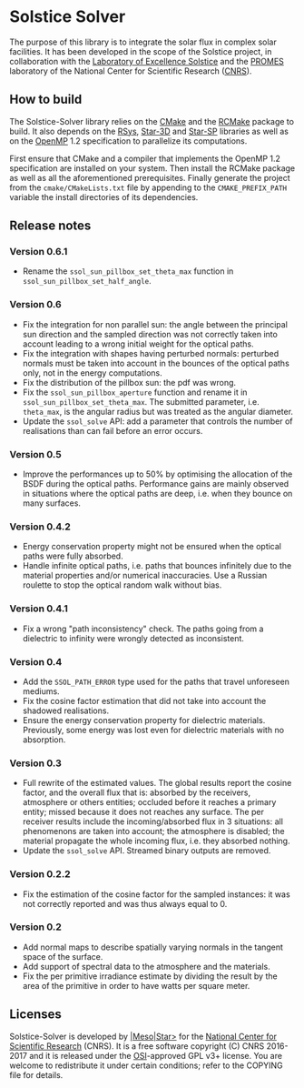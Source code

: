 # Solstice Solver

The purpose of this library is to integrate the solar flux in complex solar
facilities. It has been developed in the scope of the Solstice project, in
collaboration with the
[Laboratory of Excellence Solstice](http://www.labex-solstice.fr) and the
[PROMES](http://www.promes.cnrs.fr/index.php?page=home-en) laboratory of the
National Center for Scientific Research ([CNRS](http://www.cnrs.fr/index.php)).

## How to build

The Solstice-Solver library relies on the [CMake](http://www.cmake.org) and the
[RCMake](https://gitlab.com/vaplv/rcmake/) package to build.
It also depends on the
[RSys](https://gitlab.com/vaplv/rsys/),
[Star-3D](https://gitlab.com/meso-star/star-3d/) and
[Star-SP](https://gitlab.com/meso-star/star-sp/) libraries as well as on the
[OpenMP](http://www.openmp.org) 1.2 specification to parallelize its
computations.

First ensure that CMake and a compiler that implements the OpenMP 1.2
specification are installed on your system. Then install the RCMake package as
well as all the aforementioned prerequisites. Finally generate the project from
the `cmake/CMakeLists.txt` file by appending to the `CMAKE_PREFIX_PATH`
variable the install directories of its dependencies.

## Release notes

### Version 0.6.1

- Rename the `ssol_sun_pillbox_set_theta_max` function in
  `ssol_sun_pillbox_set_half_angle`.

### Version 0.6

- Fix the integration for non parallel sun: the angle between the principal sun
  direction and the sampled direction was not correctly taken into account
  leading to a wrong initial weight for the optical paths.
- Fix the integration with shapes having perturbed normals: perturbed normals
  must be taken into account in the bounces of the optical paths only, not in
  the energy computations.
- Fix the distribution of the pillbox sun: the pdf was wrong.
- Fix the `ssol_sun_pillbox_aperture` function and rename it in
  `ssol_sun_pillbox_set_theta_max`. The submitted parameter, i.e. `theta_max`,
  is the angular radius but was treated as the angular diameter.
- Update the `ssol_solve` API: add a parameter that controls the number of
  realisations than can fail before an error occurs.

### Version 0.5

- Improve the performances up to 50% by optimising the allocation of the BSDF
  during the optical paths. Performance gains are mainly observed in situations
  where the optical paths are deep, i.e. when they bounce on many surfaces.

### Version 0.4.2

- Energy conservation property might not be ensured when the optical paths were
  fully absorbed.
- Handle infinite optical paths, i.e. paths that bounces infinitely due to the
  material properties and/or numerical inaccuracies. Use a Russian roulette to
  stop the optical random walk without bias.

### Version 0.4.1

- Fix a wrong "path inconsistency" check. The paths going from a dielectric to
  infinity were wrongly detected as inconsistent.

### Version 0.4

- Add the `SSOL_PATH_ERROR` type used for the paths that travel unforeseen
  mediums.
- Fix the cosine factor estimation that did not take into account the
  shadowed realisations.
- Ensure the energy conservation property for dielectric materials. Previously,
  some energy was lost even for dielectric materials with no absorption.

### Version 0.3

- Full rewrite of the estimated values. The global results report the cosine
  factor, and the overall flux that is: absorbed by the receivers, atmosphere
  or others entities; occluded before it reaches a primary entity; missed
  because it does not reaches any surface. The per receiver results include the
  incoming/absorbed flux in 3 situations: all phenomenons are taken into
  account; the atmosphere is disabled; the material propagate the whole
  incoming flux, i.e. they absorbed nothing.
- Update the `ssol_solve` API. Streamed binary outputs are removed.

### Version 0.2.2

- Fix the estimation of the cosine factor for the  sampled instances: it was
  not correctly reported and was thus always equal to 0.

### Version 0.2

- Add normal maps to describe spatially varying normals in the tangent space of
  the surface.
- Add support of spectral data to the atmosphere and the materials.
- Fix the per primitive irradiance estimate by dividing the result by the area
  of the primitive in order to have watts per square meter.

## Licenses

Solstice-Solver is developed by [|Meso|Star>](http://www.meso-star.com) for the
[National Center for Scientific Research](http://www.cnrs.fr/index.php) (CNRS).
It is a free software copyright (C) CNRS 2016-2017 and it is released under the
[OSI](http://opensource.org)-approved GPL v3+ license. You are welcome to
redistribute it under certain conditions; refer to the COPYING file for
details.

